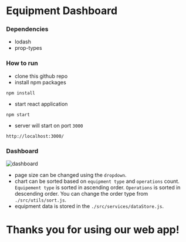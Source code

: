 # **Equipment Dashboard**

### **Dependencies**
- lodash
- prop-types

### **How to run**
- clone this github repo
- install npm packages
```
npm install
```

- start react application
```
npm start
```
- server will start on port `3000`
```
http://localhost:3000/
```
### **Dashboard**
![dashboard](https://user-images.githubusercontent.com/33250282/105706360-7377c080-5f37-11eb-836a-e5a7d85610d6.JPG)
- page size can be changed using the `dropdown`.
- chart can be sorted based on `equipment type` and `operations` count. `Equipement type` is sorted in ascending order. `Operations` is sorted in descending order. You can change the order type from `./src/utils/sort.js`. 
- equipment data is stored in the `./src/services/dataStore.js`.

# Thanks you for using our web app!
